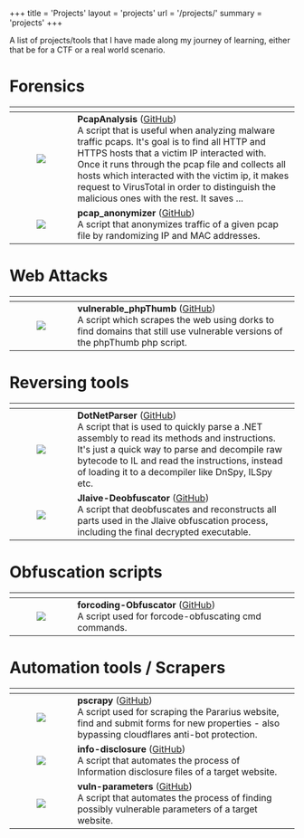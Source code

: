 +++
title = 'Projects'
layout = 'projects'
url = '/projects/'
summary = 'projects'
+++

A list of projects/tools that I have made along my journey of learning, either that be for a CTF or a real world scenario.

# Forensics
<table>
    <thead>
        <tr>
            <th></th>
            <th></th>
        </tr>
    </thead>
    <tbody>
        <tr>
            <td>
                <figure class="align-center ">
                    <img loading="lazy" src="/posts/projects/resized/pcapanalyzer.png"/> 
                </figure>
            </td>
            <td>
                <strong>PcapAnalysis</strong> (<a href="https://github.com/connar/PcapAnalysis">GitHub</a>) <br> A script that is useful when analyzing malware traffic pcaps. It's goal is to find all HTTP and HTTPS hosts that a victim IP interacted with. Once it runs through the pcap file and collects all hosts which interacted with the victim ip, it makes request to VirusTotal in order to distinguish the malicious ones with the rest. It saves ...
            </td>
        </tr>
        <tr>
            <td>
                <figure class="align-center ">
                    <img loading="lazy" src="/posts/projects/resized/pcapanon.png"/> 
                </figure>
            </td>
            <td>
                <strong>pcap_anonymizer</strong> (<a href="https://github.com/connar/pcap_anonymizer">GitHub</a>) <br> A script that anonymizes traffic of a given pcap file by randomizing IP and MAC addresses.
            </td>
        </tr>
    </tbody>
</table>


# Web Attacks
<table>
    <thead>
        <tr>
            <th></th>
            <th></th>
        </tr>
    </thead>
    <tbody>
        <tr>
            <td>
                <figure class="align-center ">
                    <img loading="lazy" src="/posts/projects/resized/phpthumb.png"  /> 
                </figure>
            </td>
            <td>
                <strong>vulnerable_phpThumb</strong> (<a href="https://github.com/connar/vulnerable_phpThumb">GitHub</a>) <br> A script which scrapes the web using dorks to find domains that still use vulnerable versions of the phpThumb php script.
            </td>
        </tr>
    </tbody>
</table>

# Reversing tools
<table>
    <thead>
        <tr>
            <th></th>
            <th></th>
        </tr>
    </thead>
    <tbody>
        <tr>
            <td>
                <figure class="align-center ">
                    <img loading="lazy" src="/posts/projects/resized/dotnetparser.png" /> 
                </figure>
            </td>
            <td>
                <strong>DotNetParser</strong> (<a href="https://github.com/connar/DotNetParser">GitHub</a>) <br> A script that is used to quickly parse a .NET assembly to read its methods and instructions. It's just a quick way to parse and decompile raw bytecode to IL and read the instructions, instead of loading it to a decompiler like DnSpy, ILSpy etc.
            </td>
        </tr>
        <tr>
            <td>
                <figure class="align-center ">
                    <img loading="lazy" src="/posts/projects/resized/batcloak.jpg" />
                </figure>
            </td>
            <td>
                <strong>Jlaive-Deobfuscator</strong> (<a href="https://github.com/connar/Jlaive-Deobfuscator">GitHub</a>) <br> A script that deobfuscates and reconstructs all parts used in the Jlaive obfuscation process, including the final decrypted executable.
            </td>
        </tr>
    </tbody>
</table>

# Obfuscation scripts
<table>
    <thead>
        <tr>
            <th></th>
            <th></th>
        </tr>
    </thead>
    <tbody>
        <tr>
            <td>
                <figure class="align-center ">
                    <img loading="lazy" src="/posts/projects/resized/forcoding.png" />
                </figure>
            </td>
            <td>
                <strong>forcoding-Obfuscator</strong> (<a href="https://github.com/connar/forcoding-Obfuscator">GitHub</a>) <br> A script used for forcode-obfuscating cmd commands.
            </td>
        </tr>
    </tbody>
</table> 

# Automation tools / Scrapers
<table>
    <thead>
        <tr>
            <th></th>
            <th></th>
        </tr>
    </thead>
    <tbody>
        <tr>
            <td>
                <figure class="align-center ">
                    <img loading="lazy" src="/posts/projects/resized/pararius.png" />
                </figure>
            </td>
            <td>
                <strong>pscrapy</strong> (<a href="https://github.com/connar/Pararius_scraper">GitHub</a>) <br> A script used for scraping the Pararius website, find and submit forms for new properties - also bypassing cloudflares anti-bot protection.
            </td>
        </tr>
        <tr>
            <td>
                <figure class="align-center ">
                    <img loading="lazy" src="/posts/projects/resized/infodisclosure.jpg" />
                </figure>
            </td>
            <td>
                <strong>info-disclosure</strong> (<a href="https://github.com/connar/info-disclosure">GitHub</a>) <br> A script that automates the process of Information disclosure files of a target website.
            </td>
        </tr>
        <tr>
            <td>
                <figure class="align-center ">
                    <img loading="lazy" src="/posts/projects/resized/vulnparameters.png" />
                </figure>
            </td>
            <td>
                <strong>vuln-parameters</strong> (<a href="https://github.com/connar/vuln-parameters">GitHub</a>) <br> A script that automates the process of finding possibly vulnerable parameters of a target website.
            </td>
        </tr>
    </tbody>
</table> 